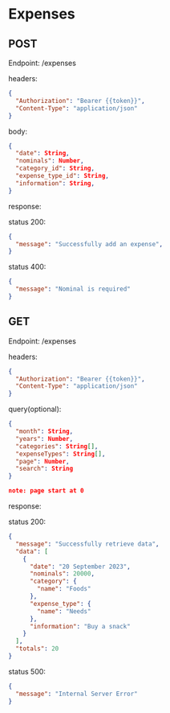 # Expenses

## POST
Endpoint: /expenses

headers:
```json
{
  "Authorization": "Bearer {{token}}",
  "Content-Type": "application/json"
}
```

body:
```json
{
  "date": String,
  "nominals": Number,
  "category_id": String,
  "expense_type_id": String,
  "information": String,
}
```

response:

status 200:
```json
{
  "message": "Successfully add an expense",
}
```
status 400:
```json
{
  "message": "Nominal is required"
}
```

## GET
Endpoint: /expenses

headers:
```json
{
  "Authorization": "Bearer {{token}}",
  "Content-Type": "application/json"
}
```

query(optional):
```json
{
  "month": String,
  "years": Number,
  "categories": String[],
  "expenseTypes": String[],
  "page": Number, 
  "search": String
}

note: page start at 0
```

response:

status 200:
```json
{
  "message": "Successfully retrieve data",
  "data": [
    {
      "date": "20 September 2023",
      "nominals": 20000,
      "category": {
        "name": "Foods"
      },
      "expense_type": {
        "name": "Needs"
      },
      "information": "Buy a snack"
    }
  ],
  "totals": 20
}
```

status 500:
```json
{
  "message": "Internal Server Error"
}
```